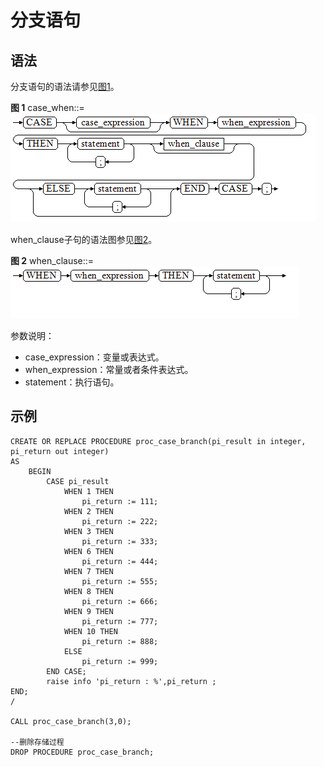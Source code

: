 # 分支语句<a name="ZH-CN_TOPIC_0245374625"></a>

## 语法<a name="zh-cn_topic_0237122235_zh-cn_topic_0059779327_sa0d157976d6d4848ae582a3adc20e356"></a>

分支语句的语法请参见[图1](#zh-cn_topic_0237122235_zh-cn_topic_0059779327_fe2376535378e44c78c4e70078d0fb779)。

**图 1**  case\_when::=<a name="zh-cn_topic_0237122235_zh-cn_topic_0059779327_fe2376535378e44c78c4e70078d0fb779"></a>
![](figures/case_when.png "case_when")

when\_clause子句的语法图参见[图2](#zh-cn_topic_0237122235_zh-cn_topic_0059779327_f0b6779d008024e8fb5c2267d8d3bff14)。

**图 2**  when\_clause::=<a name="zh-cn_topic_0237122235_zh-cn_topic_0059779327_f0b6779d008024e8fb5c2267d8d3bff14"></a>
![](figures/when_clause.png "when_clause")

参数说明：

-   case\_expression：变量或表达式。
-   when\_expression：常量或者条件表达式。
-   statement：执行语句。

## 示例<a name="zh-cn_topic_0237122235_zh-cn_topic_0059779327_sfd9ddef81026494fbefef995f9ced557"></a>

```
CREATE OR REPLACE PROCEDURE proc_case_branch(pi_result in integer, pi_return out integer)
AS
    BEGIN
        CASE pi_result
            WHEN 1 THEN
                pi_return := 111;
            WHEN 2 THEN
                pi_return := 222;
            WHEN 3 THEN
                pi_return := 333;
            WHEN 6 THEN
                pi_return := 444;
            WHEN 7 THEN
                pi_return := 555;
            WHEN 8 THEN
                pi_return := 666;
            WHEN 9 THEN
                pi_return := 777;
            WHEN 10 THEN
                pi_return := 888;
            ELSE
                pi_return := 999;
        END CASE;
        raise info 'pi_return : %',pi_return ;
END;
/

CALL proc_case_branch(3,0);

--删除存储过程
DROP PROCEDURE proc_case_branch;
```
